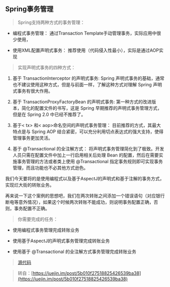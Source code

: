 ## Spring事务管理

> Spring支持两种方式的事务管理：

+ 编程式事务管理： 通过Transaction Template手动管理事务，实际应用中很少使用，

+ 使用XML配置声明式事务： 推荐使用（代码侵入性最小），实际是通过AOP实现

> 实现声明式事务的四种方式：

1. 基于 TransactionInterceptor 的声明式事务: Spring 声明式事务的基础，通常也不建议使用这种方式，但是与前面一样，了解这种方式对理解 Spring 声明式事务有很大作用。

2. 基于 TransactionProxyFactoryBean 的声明式事务: 第一种方式的改进版本，简化的配置文件的书写，这是 Spring 早期推荐的声明式事务管理方式，但是在 Spring 2.0 中已经不推荐了。

3. 基于< tx> 和< aop>命名空间的声明式事务管理： 目前推荐的方式，其最大特点是与 Spring AOP 结合紧密，可以充分利用切点表达式的强大支持，使得管理事务更加灵活。

4. 基于 @Transactional 的全注解方式： 将声明式事务管理简化到了极致。开发人员只需在配置文件中加上一行启用相关后处理 Bean 的配置，然后在需要实施事务管理的方法或者类上使用 @Transactional 指定事务规则即可实现事务管理，而且功能也不必其他方式逊色。


我们今天要将的是使用编程式以及基于AspectJ的声明式和基于注解的事务方式，实现烂大街的转账业务。

再来说一下这个案例的思想吧，我们在两次转账之间添加一个错误语句（对应银行断电等意外情况），如果这个时候两次转账不能成功，则说明事务配置正确，否则，事务配置不正确。

> 你需要完成的任务：

+ 使用编程式事务管理完成转账业务

+ 使用基于AspectJ的声明式事务管理完成转账业务

+ 使用基于 @Transactional 的全注解方式事务管理完成转账业务

> [源代码](https://github.com/hongjiaoliu/course-spring-transaction.git)

> 转自：[https://juejin.im/post/5b010f27518825426539ba38](https://juejin.im/post/5b010f27518825426539ba38)
